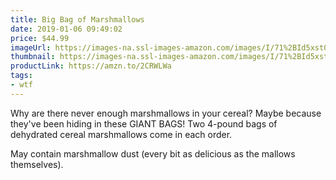 ```yaml
---
title: Big Bag of Marshmallows
date: 2019-01-06 09:49:02
price: $44.99
imageUrl: https://images-na.ssl-images-amazon.com/images/I/71%2BId5xst0L._SX522_.jpg
thumbnail: https://images-na.ssl-images-amazon.com/images/I/71%2BId5xst0L._SR600,315_.jpg
productLink: https://amzn.to/2CRWLWa
tags:
- wtf
---
```


Why are there never enough marshmallows in your cereal? Maybe because they've been hiding in these GIANT BAGS! Two 4-pound bags of dehydrated cereal marshmallows come in each order.

May contain marshmallow dust (every bit as delicious as the mallows themselves). 
